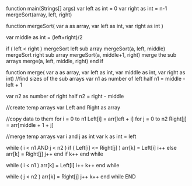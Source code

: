 function main(Strings[] args)
   var left as int = 0
   var right as int = n-1
   mergeSort(array, left, right)
   
function mergeSort( var a as array, var left as int, var right as int )
   
   var middle as int = (left+right)/2
   
   if ( left < right ) 
       mergeSort left sub array
       mergeSort(a, left, middle)
       mergeSort right sub array
       mergeSort(a, middle+1, right)
       merge the sub arrays
       merge(a, left, middle, right)
   end if

function merge( var a as array, var left as int, var middle as int, var right as int)
   //find sizes of the sub arrays
   var n1 as number of left half
   n1 = middle - left + 1
      
   var n2 as number of right half
   n2 = right - middle

   //create temp arrays
   var Left and Right as array 
   
   //copy data to them
   for i = 0 to n1
       Left[i] = arr[left + i]
   for j = 0 to n2
       Right[j] = arr[middle + 1 + j]
       
   //merge temp arrays
   var i and j as int
   var k as int = left
   
   while ( i < n1 AND j < n2 )
      if ( Left[i] <= Right[j] )
         arr[k] = Left[i]
         i++
      else
         arr[k] = Right[j]
         j++
      end if
      k++
   end while
   
   while ( i < n1 )
      arr[k] = Left[i]
      i++
      k++
   end while
   
   while ( j < n2 )
      arr[k] = Right[j]
      j++
      k++
   end while
END